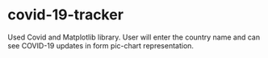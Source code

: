 # covid-19-tracker
Used Covid and Matplotlib library. User will enter the country name and can see COVID-19
updates in form pic-chart representation.
